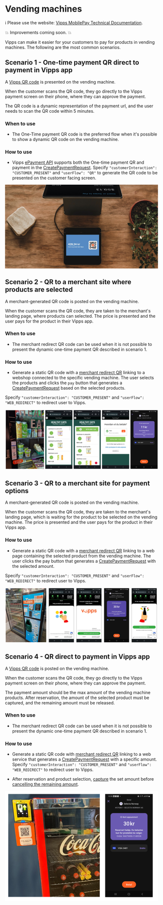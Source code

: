 <!-- START_METADATA
---
title: Vending machines
sidebar_position: 80
pagination_next: null
pagination_prev: null
---
END_METADATA -->

# Vending machines

<!-- START_COMMENT -->

ℹ️ Please use the website:
[Vipps MobilePay Technical Documentation](https://vippsas.github.io/vipps-developer-docs/).

<!-- END_COMMENT -->

💥 Improvements coming soon. 💥


Vipps can make it easier for your customers to pay for products in vending machines.
The following are the most common scenarios.

## Scenario 1 - One-time payment QR direct to payment in Vipps app

A [Vipps QR code](https://vippsas.github.io/vipps-developer-docs/docs/APIs/qr-api/vipps-qr-one-time-payment-api-howitworks) is presented on the vending machine.

When the customer scans the QR code, they go directly to the Vipps payment screen on their phone, where they can approve the payment.

The QR code is a dynamic representation of the payment url, and the user needs to scan the QR code within 5 minutes.  

### When to use

* The One-Time payment QR code is the preferred flow when it's possible to show a dynamic QR code on the vending machine.

### How to use

* Vipps [ePayment API](https://vippsas.github.io/vipps-developer-docs/docs/APIs/epayment-api) supports both the One-time payment QR and payment in the [CreatePaymentRequest](https://vippsas.github.io/vipps-developer-docs/api/epayment#tag/CreatePayments).
Specify `"customerInteraction": "CUSTOMER_PRESENT"` and  `"userFlow": "QR"` to generate the QR code to be presented on the customer facing screen. 

![one_time_payment_qr](images/0_one_time_payment_qr.jpg)


## Scenario 2 - QR to a merchant site where products are selected

A merchant-generated QR code is posted on the vending machine.

When the customer scans the QR code,
they are taken to the merchant's landing page, where products can selected.
The price is presented and the user pays for the product in their Vipps app.

### When to use

* The merchant redirect QR code can be used when it is not possible to present the dynamic one-time payment QR described in scenario 1. 

### How to use

* Generate a static QR code with a [merchant redirect QR](https://vippsas.github.io/vipps-developer-docs/docs/APIs/qr-api/vipps-qr-api#merchant-redirect-qr-codes) linking to a webshop connected to the specific vending machine. The user selects the products and clicks the `pay` button that generates a [CreatePaymentRequest](https://vippsas.github.io/vipps-developer-docs/docs/APIs/epayment-api/getting-started#step-2---create-a-payment) based on the selected products.

Specify `"customerInteraction": "CUSTOMER_PRESENT"` and `"userFlow": "WEB_REDIRECT"` to redirect user to Vipps. 


![3_qr_to_landing_page_providing_selection](images/3_qr_to_landing_page_providing_selection.png)

## Scenario 3 - QR to a merchant site for payment options

A merchant-generated QR code is posted on the vending machine.

When the customer scans the QR code, they are taken to the merchant's landing page, which is waiting for the product to be selected on the vending machine.
The price is presented and the user pays for the product in their Vipps app.

### How to use

* Generate a static QR code with a [merchant redirect QR](https://vippsas.github.io/vipps-developer-docs/docs/APIs/qr-api/vipps-qr-api#merchant-redirect-qr-codes) linking to a web page containing the selected product from the vending machine. The user clicks the pay button that generates a [CreatePaymentRequest](https://vippsas.github.io/vipps-developer-docs/docs/APIs/epayment-api/getting-started#step-2---create-a-payment) with the selected amount.

Specify `"customerInteraction": "CUSTOMER_PRESENT"` and `"userFlow": "WEB_REDIRECT"` to redirect user to Vipps. 


![2_qr_to_landing_page_waiting_for_selection](images/2_qr_to_landing_page_waiting_for_selection.png)


## Scenario 4 - QR direct to payment in Vipps app

A [Vipps QR code](https://vippsas.github.io/vipps-developer-docs/docs/APIs/qr-api/vipps-qr-api#merchant-redirect-qr-codes) is posted on the vending machine.

When the customer scans the QR code, they go directly to the Vipps payment screen on their phone, where they can approve the payment.

The payment amount should be the max amount of the vending machine products. After reservation, the amount of the selected product must be captured, and the remaining amount must be released. 

### When to use

* The merchant redirect QR code can be used when it is not possible to present the dynamic one-time payment QR described in scenario 1. 

### How to use

* Generate a static QR code with [merchant redirect QR](https://vippsas.github.io/vipps-developer-docs/docs/APIs/qr-api/vipps-qr-api#merchant-redirect-qr-codes) linking to a web service that generates a [CreatePaymentRequest](https://vippsas.github.io/vipps-developer-docs/docs/APIs/epayment-api/getting-started#step-2---create-a-payment) with a specific amount.
Specify `"customerInteraction": "CUSTOMER_PRESENT"` and `"userFlow": "WEB_REDIRECT"` to redirect user to Vipps. 

* After reservation and product selection, [capture](https://vippsas.github.io/vipps-developer-docs/docs/APIs/epayment-api/modifications/capture) the set amount before [cancelling the remaining amount](https://vippsas.github.io/vipps-developer-docs/docs/APIs/epayment-api/modifications/cancel#cancel-after-a-partial-capture).


![qr_direct_to_payment](images/1_qr_direct_to_payment.png)

